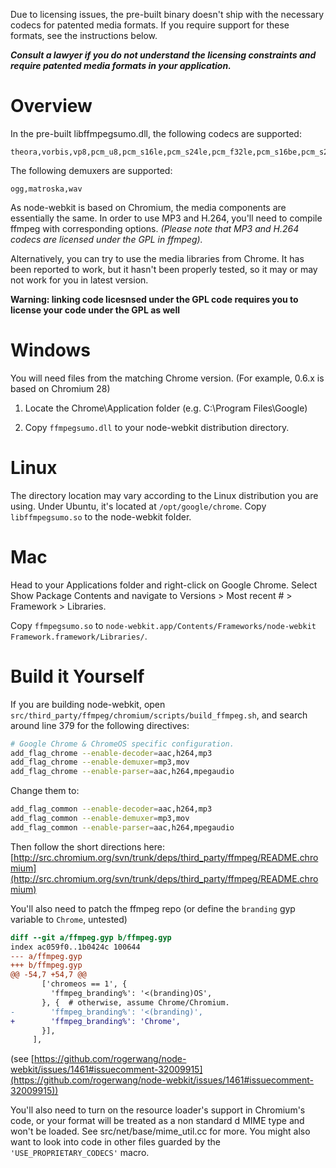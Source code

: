 Due to licensing issues, the pre-built binary doesn't ship with the necessary codecs for patented media formats. If you require support for these formats, see the instructions below.

_**Consult a lawyer if you do not understand the licensing constraints and require patented media formats in your application.**_

# Overview

In the pre-built libffmpegsumo.dll, the following codecs are supported:
```
theora,vorbis,vp8,pcm_u8,pcm_s16le,pcm_s24le,pcm_f32le,pcm_s16be,pcm_s24be
```
The following demuxers are supported:
```
ogg,matroska,wav
```

As node-webkit is based on Chromium, the media components are essentially the same. In order to use MP3 and H.264, you'll need to compile ffmpeg with corresponding options. _(Please note that MP3 and H.264 codecs are licensed under the GPL in ffmpeg)._

Alternatively, you can try to use the media libraries from Chrome. It has been reported to work, but it hasn't been properly tested, so it may or may not work for you in latest version.

**Warning: linking code licesnsed under the GPL code requires you to license your code under the GPL as well**

# Windows

You will need files from the matching Chrome version. (For example, 0.6.x is based on Chromium 28)

1. Locate the Chrome\Application folder (e.g. C:\Program Files\Google)

2. Copy `ffmpegsumo.dll` to your node-webkit distribution directory.

# Linux

The directory location may vary according to the Linux distribution you are using. Under Ubuntu, it's located at `/opt/google/chrome`. Copy `libffmpegsumo.so` to the node-webkit folder.

# Mac

Head to your Applications folder and right-click on Google Chrome. Select Show Package Contents and navigate to Versions > Most recent # > Framework > Libraries.

Copy `ffmpegsumo.so` to `node-webkit.app/Contents/Frameworks/node-webkit Framework.framework/Libraries/`.

# Build it Yourself
If you are building node-webkit, open `src/third_party/ffmpeg/chromium/scripts/build_ffmpeg.sh`, and search around line 379 for the following directives:
```sh
# Google Chrome & ChromeOS specific configuration.
add_flag_chrome --enable-decoder=aac,h264,mp3
add_flag_chrome --enable-demuxer=mp3,mov
add_flag_chrome --enable-parser=aac,h264,mpegaudio
```
Change them to:

```sh
add_flag_common --enable-decoder=aac,h264,mp3
add_flag_common --enable-demuxer=mp3,mov
add_flag_common --enable-parser=aac,h264,mpegaudio
```

Then follow the short directions here:
[http://src.chromium.org/svn/trunk/deps/third_party/ffmpeg/README.chromium](http://src.chromium.org/svn/trunk/deps/third_party/ffmpeg/README.chromium)

You'll also need to patch the ffmpeg repo (or define the `branding` gyp variable to `Chrome`, untested)

```patch
diff --git a/ffmpeg.gyp b/ffmpeg.gyp
index ac059f0..1b0424c 100644
--- a/ffmpeg.gyp
+++ b/ffmpeg.gyp
@@ -54,7 +54,7 @@
       ['chromeos == 1', {
         'ffmpeg_branding%': '<(branding)OS',
       }, {  # otherwise, assume Chrome/Chromium.
-        'ffmpeg_branding%': '<(branding)',
+        'ffmpeg_branding%': 'Chrome',
       }],
     ],
```
(see [https://github.com/rogerwang/node-webkit/issues/1461#issuecomment-32009915](https://github.com/rogerwang/node-webkit/issues/1461#issuecomment-32009915))

You'll also need to turn on the resource loader's support in Chromium's code, or your format will be treated as a non standard d MIME type and won't be loaded. See src/net/base/mime_util.cc for more. You might also want to look into code in other files guarded by the `'USE_PROPRIETARY_CODECS'` macro.